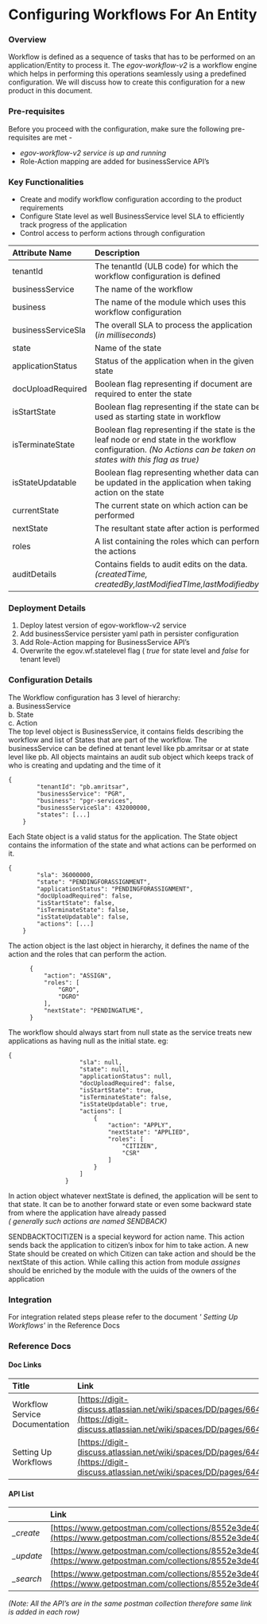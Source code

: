# Configuring Workflows For An Entity

### Overview

Workflow is defined as a sequence of tasks that has to be performed on an application/Entity to process it. The _egov-workflow-v2_ is a workflow engine which helps in performing this operations seamlessly using a predefined configuration. We will discuss how to create this configuration for a new product in this document.

### Pre-requisites

Before you proceed with the configuration, make sure the following pre-requisites are met -

* _egov-workflow-v2 service is up and running_
* Role-Action mapping are added for businessService API’s 

### Key Functionalities

* Create and modify workflow configuration according to the product requirements
* Configure State level as well BusinessService level SLA to efficiently track progress of the application
* Control access to perform actions through configuration

| **Attribute Name** | **Description** |
| :--- | :--- |
|  tenantId |  The tenantId \(ULB code\) for which the workflow configuration is defined |
|  businessService |  The name of the workflow |
| business | The name of the module which uses this workflow configuration |
| businessServiceSla | The overall SLA to process the application \(_in milliseconds_\) |
| state | Name of the state |
| applicationStatus | Status of the application when in the given state |
| docUploadRequired | Boolean flag representing if document are required to enter the state |
| isStartState | Boolean flag representing if the state can be used as starting state in workflow |
| isTerminateState | Boolean flag representing if the state is the leaf node or end state in the workflow configuration. _\(No Actions can be taken on states with this flag as true\)_ |
| isStateUpdatable | Boolean flag representing whether data can be updated in the application when taking action on the state |
| currentState | The current state on which action can be performed |
| nextState | The resultant state after action is performed |
| roles | A list containing the roles which can perform the actions |
| auditDetails | Contains fields to audit edits on the data. _\(createdTime, createdBy,lastModifiedTIme,lastModifiedby\)_ |

### Deployment Details

1. Deploy latest version of egov-workflow-v2 service
2. Add businessService persister yaml path in persister configuration
3. Add Role-Action mapping for BusinessService API’s
4. Overwrite the egov.wf.statelevel flag \( _true_ for state level and _false_ for tenant level\)

### Configuration Details

The Workflow configuration has 3 level of hierarchy:  
 a. BusinessService  
 b. State  
 c. Action  
The top level object is BusinessService, it contains fields describing the workflow and list of States that are part of the workflow. The businessService can be defined at tenant level like pb.amritsar or at state level like pb. All objects maintains an audit sub object which keeps track of who is creating and updating and the time of it

```text
{
        "tenantId": "pb.amritsar",
        "businessService": "PGR",
        "business": "pgr-services",
        "businessServiceSla": 432000000,
        "states": [...]
    }
```

Each State object is a valid status for the application. The State object contains the information of the state and what actions can be performed on it.

```text
{
        "sla": 36000000,
        "state": "PENDINGFORASSIGNMENT",
        "applicationStatus": "PENDINGFORASSIGNMENT",
        "docUploadRequired": false,
        "isStartState": false,
        "isTerminateState": false,
        "isStateUpdatable": false,
        "actions": [...]
    }
```

The action object is the last object in hierarchy, it defines the name of the action and the roles that can perform the action.

```text
      {
          "action": "ASSIGN",
          "roles": [
              "GRO",
              "DGRO"
          ],
          "nextState": "PENDINGATLME",
      }
```

The workflow should always start from null state as the service treats new applications as having null as the initial state. eg:

```text
{
                    "sla": null,
                    "state": null,
                    "applicationStatus": null,
                    "docUploadRequired": false,
                    "isStartState": true,
                    "isTerminateState": false,
                    "isStateUpdatable": true,
                    "actions": [
                        {
                            "action": "APPLY",
                            "nextState": "APPLIED",
                            "roles": [
                                "CITIZEN",
                                "CSR"
                            ]
                        }
                    ]
                }
```

In action object whatever nextState is defined, the application will be sent to that state. It can be to another forward state or even some backward state from where the application have already passed  
_\( generally such actions are named SENDBACK\)_

SENDBACKTOCITIZEN is a special keyword for action name. This action sends back the application to citizen’s inbox for him to take action. A new State should be created on which Citizen can take action and should be the nextState of this action. While calling this action from module _assignes_ should be enriched by the module with the uuids of the owners of the application

### Integration

For integration related steps please refer to the document _' Setting Up Workflows'_  in the Reference Docs

### Reference Docs

#### Doc Links

| **Title**  | **Link** |
| :--- | :--- |
|  Workflow Service Documentation |  [https://digit-discuss.atlassian.net/wiki/spaces/DD/pages/664174657/Workflow+Service](https://digit-discuss.atlassian.net/wiki/spaces/DD/pages/664174657/Workflow+Service) |
|  Setting Up Workflows |  [https://digit-discuss.atlassian.net/wiki/spaces/DD/pages/644546619/Setting+Up+Workflows](https://digit-discuss.atlassian.net/wiki/spaces/DD/pages/644546619/Setting+Up+Workflows) |

#### API List

|  | **Link** |
| :--- | :--- |
|  _\_create_ |  [https://www.getpostman.com/collections/8552e3de40c819e34190](https://www.getpostman.com/collections/8552e3de40c819e34190) |
|  _\_update_ |  [https://www.getpostman.com/collections/8552e3de40c819e34190](https://www.getpostman.com/collections/8552e3de40c819e34190) |
| _\_search_ | [https://www.getpostman.com/collections/8552e3de40c819e34190](https://www.getpostman.com/collections/8552e3de40c819e34190) |

_\(Note: All the API’s are in the same postman collection therefore same link is added in each row\)_

